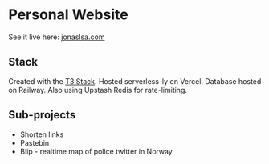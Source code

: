 # Personal Website
See it live here: [jonaslsa.com](https://jonaslsa.com)

## Stack

Created with the [T3 Stack](https://create.t3.gg/). Hosted serverless-ly on Vercel. Database hosted on Railway. Also using Upstash Redis for rate-limiting.

## Sub-projects

* Shorten links
* Pastebin
* Blip - realtime map of police twitter in Norway
